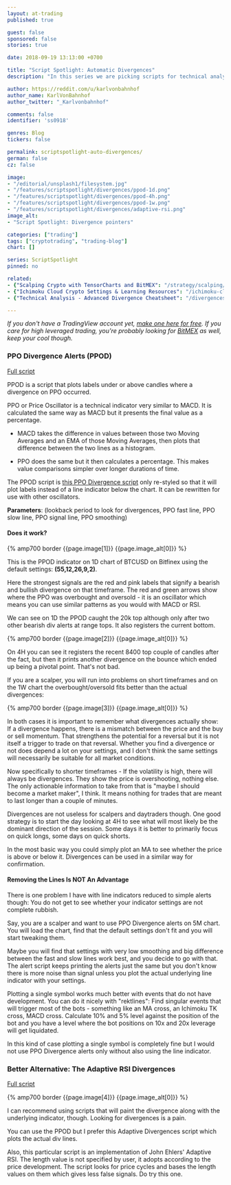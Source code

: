 ```yaml
---
layout: at-trading
published: true

guest: false
sponsored: false
stories: true

date: 2018-09-19 13:13:00 +0700

title: "Script Spotlight: Automatic Divergences"
description: "In this series we are picking scripts for technical analysis that recently popped up in the TradingView daily popular feed."

author: https://reddit.com/u/karlvonbahnhof
author_name: KarlVonBahnhof
author_twitter: "_Karlvonbahnhof"

comments: false
identifier: 'ss0918'

genres: Blog
tickers: false

permalink: scriptspotlight-auto-divergences/
german: false
cz: false

image:
- "/editorial/unsplash1/filesystem.jpg"
- "/features/scriptspotlight/divergences/ppod-1d.png"
- "/features/scriptspotlight/divergences/ppod-4h.png"
- "/features/scriptspotlight/divergences/ppod-1w.png"
- "/features/scriptspotlight/divergences/adaptive-rsi.png"
image_alt:
- "Script Spotlight: Divergence pointers"

categories: ["trading"]
tags: ["cryptotrading", "trading-blog"]
chart: []

series: ScriptSpotlight
pinned: no

related:
- {"Scalping Crypto with TensorCharts and BitMEX": "/strategy/scalping/"}
- {"Ichimoku Cloud Crypto Settings & Learning Resources": "/ichimoku-cloud/"}
- {"Technical Analysis - Advanced Divergence Cheatsheet": "/divergences/"}

---
```


*If you don't have a TradingView account yet, [make one here for free](http://bit.ly/atnet-tv). If you care for high leveraged trading, you're probably looking for [BitMEX](http://bit.ly/melancholic-100x) as well, keep your cool though.*

### PPO Divergence Alerts (PPOD)

[Full script](https://www.tradingview.com/script/CFMteznK-PPO-Divergence-Alerts-2-0/)

PPOD is a script that plots labels under or above candles where a divergence on PPO occurred.

PPO or Price Oscillator is a technical indicator very similar to MACD. It is calculated the same way as MACD but it presents the final value as a percentage.

* MACD takes the difference in values between those two Moving Averages and an EMA of those Moving Averages, then plots that difference between the two lines as a histogram.

* PPO does the same but it then calculates a percentage. This makes value comparisons simpler over longer durations of time.

The PPOD script is [this PPO Divergence script](https://www.tradingview.com/script/p3oqCa56-Pekipek-s-PPO-Divergence-BETA/) only re-styled so that it will plot labels instead of a line indicator below the chart. It can be rewritten for use with other oscillators.

**Parameters**: (lookback period to look for divergences, PPO fast line, PPO slow line, PPO signal line, PPO smoothing)

#### Does it work?

{% amp700 border {{page.image[1]}} {{page.image_alt[0]}} %}

This is the PPOD indicator on 1D chart of BTCUSD on Bitfinex using the default settings: **(55,12,26,9,2)**.

Here the strongest signals are the red and pink labels that signify a bearish and bullish divergence on that timeframe. The red and green arrows show where the PPO was overbought and oversold - it is an oscillator which means you can use similar patterns as you would with MACD or RSI.

We can see on 1D the PPOD caught the 20k top although only after two other bearish div alerts at range tops. It also registers the current bottom.  

{% amp700 border {{page.image[2]}} {{page.image_alt[0]}} %}

On 4H you can see it registers the recent 8400 top couple of candles after the fact, but then it prints another divergence on the bounce which ended up being a pivotal point. That's not bad.

If you are a scalper, you will run into problems on short timeframes and on the 1W chart the overbought/oversold fits better than the actual divergences:

{% amp700 border {{page.image[3]}} {{page.image_alt[0]}} %}

In both cases it is important to remember what divergences actually show: If a divergence happens, there is a mismatch between the price and the buy or sell momentum. That strengthens the potential for a reversal but it is not itself a trigger to trade on that reversal. Whether you find a divergence or not does depend a lot on your settings, and I don't think the same settings will necessarily be suitable for all market conditions.

Now specifically to shorter timeframes - If the volatility is high, there will always be divergences. They show the price is overshooting, nothing else. The only actionable information to take from that is "maybe I should become a market maker", I think. It means nothing for trades that are meant to last longer than a couple of minutes.

Divergences are not useless for scalpers and daytraders though. One good strategy is to start the day looking at 4H to see what will most likely be the dominant direction of the session. Some days it is better to primarily focus on quick longs, some days on quick shorts.

In the most basic way you could simply plot an MA to see whether the price is above or below it. Divergences can be used in a similar way for confirmation.

#### Removing the Lines Is NOT An Advantage

There is one problem I have with line indicators reduced to simple alerts though: You do not get to see whether your indicator settings are not complete rubbish.

Say, you are a scalper and want to use PPO Divergence alerts on 5M chart. You will load the chart, find that the default settings don't fit and you will start tweaking them.

Maybe you will find that settings with very low smoothing and big difference between the fast and slow lines work best, and you decide to go with that. The alert script keeps printing the alerts just the same but you don't know there is more noise than signal unless you plot the actual underlying line indicator with your settings.

Plotting a single symbol works much better with events that do not have development. You can do it nicely with "rektlines": Find singular events that will trigger most of the bots - something like an MA cross, an Ichimoku TK cross, MACD cross. Calculate 10% and 5% level against the position of the bot and you have a level where the bot positions on 10x and 20x leverage will get liquidated.

In this kind of case plotting a single symbol is completely fine but I would not use PPO Divergence alerts only without also using the line indicator.

### Better Alternative: The Adaptive RSI Divergences

[Full script](https://www.tradingview.com/script/SvPOv1cc/)

{% amp700 border {{page.image[4]}} {{page.image_alt[0]}} %}

I can recommend using scripts that will paint the divergence along with the underlying indicator, though. Looking for divergences is a pain.

You can use the PPOD but I prefer this Adaptive Divergences script which plots the actual div lines.

Also, this particular script is an implementation of John Ehlers' Adaptive RSI. The length value is not specified by user, it adopts according to the price development. The script looks for price cycles and bases the length values on them which gives less false signals. Do try this one.
